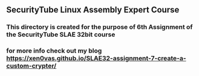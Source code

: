 ## SecurityTube Linux Assembly Expert Course

### This directory is created for the purpose of 6th Assignment of the SecurityTube SLAE 32bit course

### for more info check out my blog https://xen0vas.github.io/SLAE32-assignment-7-create-a-custom-crypter/

